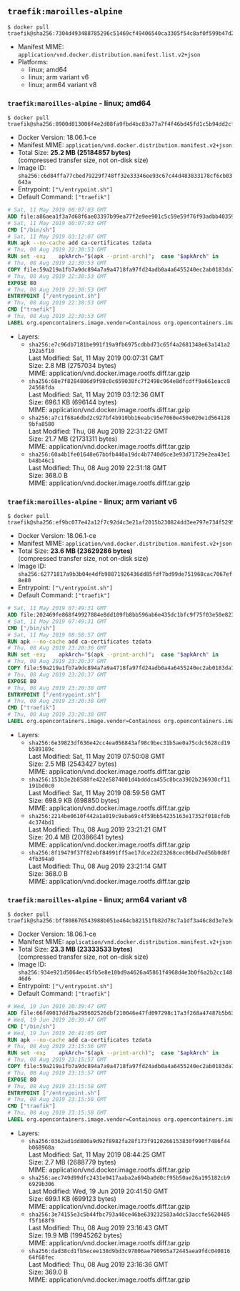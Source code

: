 ## `traefik:maroilles-alpine`

```console
$ docker pull traefik@sha256:7304d493488785296c51469cf49406540ca3305f54c8af0f599b47d233d007c2
```

-	Manifest MIME: `application/vnd.docker.distribution.manifest.list.v2+json`
-	Platforms:
	-	linux; amd64
	-	linux; arm variant v6
	-	linux; arm64 variant v8

### `traefik:maroilles-alpine` - linux; amd64

```console
$ docker pull traefik@sha256:8900d013006f4e2d08fa9fbd4bc83a77a7f4f46bd45fd1c5b94dd2cf19b6dfe1
```

-	Docker Version: 18.06.1-ce
-	Manifest MIME: `application/vnd.docker.distribution.manifest.v2+json`
-	Total Size: **25.2 MB (25184857 bytes)**  
	(compressed transfer size, not on-disk size)
-	Image ID: `sha256:c6d84ffa77cbed79229f748ff32e33346ee93c67c44d483833178cf6cb03643a`
-	Entrypoint: `["\/entrypoint.sh"]`
-	Default Command: `["traefik"]`

```dockerfile
# Sat, 11 May 2019 00:07:03 GMT
ADD file:a86aea1f3a7d68f6ae03397b99ea77f2e9ee901c5c59e59f76f93adbb4035913 in / 
# Sat, 11 May 2019 00:07:03 GMT
CMD ["/bin/sh"]
# Sat, 11 May 2019 03:12:07 GMT
RUN apk --no-cache add ca-certificates tzdata
# Thu, 08 Aug 2019 22:30:53 GMT
RUN set -ex; 	apkArch="$(apk --print-arch)"; 	case "$apkArch" in 		armhf) arch='arm' ;; 		aarch64) arch='arm64' ;; 		x86_64) arch='amd64' ;; 		*) echo >&2 "error: unsupported architecture: $apkArch"; exit 1 ;; 	esac; 	wget --quiet -O /usr/local/bin/traefik "https://github.com/containous/traefik/releases/download/v1.7.13/traefik_linux-$arch"; 	chmod +x /usr/local/bin/traefik
# Thu, 08 Aug 2019 22:30:53 GMT
COPY file:59a219a1fb7a9dc894a7a9a4718fa97fd24adb0a4a6455240ec2ab0183da796e in / 
# Thu, 08 Aug 2019 22:30:53 GMT
EXPOSE 80
# Thu, 08 Aug 2019 22:30:53 GMT
ENTRYPOINT ["/entrypoint.sh"]
# Thu, 08 Aug 2019 22:30:53 GMT
CMD ["traefik"]
# Thu, 08 Aug 2019 22:30:53 GMT
LABEL org.opencontainers.image.vendor=Containous org.opencontainers.image.url=https://traefik.io org.opencontainers.image.title=Traefik org.opencontainers.image.description=A modern reverse-proxy org.opencontainers.image.version=v1.7.13 org.opencontainers.image.documentation=https://docs.traefik.io
```

-	Layers:
	-	`sha256:e7c96db7181be991f19a9fb6975cdbbd73c65f4a2681348e63a141a2192a5f10`  
		Last Modified: Sat, 11 May 2019 00:07:31 GMT  
		Size: 2.8 MB (2757034 bytes)  
		MIME: application/vnd.docker.image.rootfs.diff.tar.gzip
	-	`sha256:68e7f8284806d9f98c0c659038fc7f2498c964e8dfcdff9a661eacc824568fda`  
		Last Modified: Sat, 11 May 2019 03:12:36 GMT  
		Size: 696.1 KB (696144 bytes)  
		MIME: application/vnd.docker.image.rootfs.diff.tar.gzip
	-	`sha256:a7c1f68a6dbd2c927bf4b910bb16eabc95e7060e450e020e1d5641289bfa8580`  
		Last Modified: Thu, 08 Aug 2019 22:31:22 GMT  
		Size: 21.7 MB (21731311 bytes)  
		MIME: application/vnd.docker.image.rootfs.diff.tar.gzip
	-	`sha256:60a4b1fe01648e67bbfb440a19dc4b7740d6ce3e93d71729e2ea43e1b48b46c1`  
		Last Modified: Thu, 08 Aug 2019 22:31:18 GMT  
		Size: 368.0 B  
		MIME: application/vnd.docker.image.rootfs.diff.tar.gzip

### `traefik:maroilles-alpine` - linux; arm variant v6

```console
$ docker pull traefik@sha256:ef9bc077e42a12f7c92d4c3e21af2015b230824dd3ee797e734f52953e68ebc0
```

-	Docker Version: 18.06.1-ce
-	Manifest MIME: `application/vnd.docker.distribution.manifest.v2+json`
-	Total Size: **23.6 MB (23629286 bytes)**  
	(compressed transfer size, not on-disk size)
-	Image ID: `sha256:62771817a9b3b04e4dfb98871926436dd85fdf7bd99de751968cac7067ef8e80`
-	Entrypoint: `["\/entrypoint.sh"]`
-	Default Command: `["traefik"]`

```dockerfile
# Sat, 11 May 2019 07:49:31 GMT
ADD file:202469fe868f49927884e8dd109fb8bb596ab6e435dc1bfc9f75f03e50e82325 in / 
# Sat, 11 May 2019 07:49:31 GMT
CMD ["/bin/sh"]
# Sat, 11 May 2019 08:58:57 GMT
RUN apk --no-cache add ca-certificates tzdata
# Thu, 08 Aug 2019 23:20:36 GMT
RUN set -ex; 	apkArch="$(apk --print-arch)"; 	case "$apkArch" in 		armhf) arch='arm' ;; 		aarch64) arch='arm64' ;; 		x86_64) arch='amd64' ;; 		*) echo >&2 "error: unsupported architecture: $apkArch"; exit 1 ;; 	esac; 	wget --quiet -O /usr/local/bin/traefik "https://github.com/containous/traefik/releases/download/v1.7.13/traefik_linux-$arch"; 	chmod +x /usr/local/bin/traefik
# Thu, 08 Aug 2019 23:20:37 GMT
COPY file:59a219a1fb7a9dc894a7a9a4718fa97fd24adb0a4a6455240ec2ab0183da796e in / 
# Thu, 08 Aug 2019 23:20:37 GMT
EXPOSE 80
# Thu, 08 Aug 2019 23:20:38 GMT
ENTRYPOINT ["/entrypoint.sh"]
# Thu, 08 Aug 2019 23:20:38 GMT
CMD ["traefik"]
# Thu, 08 Aug 2019 23:20:38 GMT
LABEL org.opencontainers.image.vendor=Containous org.opencontainers.image.url=https://traefik.io org.opencontainers.image.title=Traefik org.opencontainers.image.description=A modern reverse-proxy org.opencontainers.image.version=v1.7.13 org.opencontainers.image.documentation=https://docs.traefik.io
```

-	Layers:
	-	`sha256:6e39823df636e42cc4ea056843af98c9bec31b5ae0a75cdc5628cd19b589189c`  
		Last Modified: Sat, 11 May 2019 07:50:08 GMT  
		Size: 2.5 MB (2543427 bytes)  
		MIME: application/vnd.docker.image.rootfs.diff.tar.gzip
	-	`sha256:153b3e2b8588fe422e5874001d4bdddca455c8bca3902b236930cf11191bd0c0`  
		Last Modified: Sat, 11 May 2019 08:59:56 GMT  
		Size: 698.9 KB (698850 bytes)  
		MIME: application/vnd.docker.image.rootfs.diff.tar.gzip
	-	`sha256:2214be0610f442a1a019c9aba69c4f59bb54235163e17352f018cfdb4c374bd1`  
		Last Modified: Thu, 08 Aug 2019 23:21:21 GMT  
		Size: 20.4 MB (20386641 bytes)  
		MIME: application/vnd.docker.image.rootfs.diff.tar.gzip
	-	`sha256:8f19479f37f82ebf84991ff5ae17dce22d23268cec06bd7ed56b0d8f4fb394a0`  
		Last Modified: Thu, 08 Aug 2019 23:21:14 GMT  
		Size: 368.0 B  
		MIME: application/vnd.docker.image.rootfs.diff.tar.gzip

### `traefik:maroilles-alpine` - linux; arm64 variant v8

```console
$ docker pull traefik@sha256:bff808676543988b051e464cb82151fb82d78c7a1df3a46c8d3e7e3ea00197e8
```

-	Docker Version: 18.06.1-ce
-	Manifest MIME: `application/vnd.docker.distribution.manifest.v2+json`
-	Total Size: **23.3 MB (23333533 bytes)**  
	(compressed transfer size, not on-disk size)
-	Image ID: `sha256:934e921d5064ec45fb5e8e10bd9a4626a45861f4968d4e3b0f6a2b2cc14846d6`
-	Entrypoint: `["\/entrypoint.sh"]`
-	Default Command: `["traefik"]`

```dockerfile
# Wed, 19 Jun 2019 20:39:47 GMT
ADD file:66f49017dd7ba295602526dbf210046e47fd097298c17a3f268a47487b5b6379 in / 
# Wed, 19 Jun 2019 20:39:47 GMT
CMD ["/bin/sh"]
# Wed, 19 Jun 2019 20:41:05 GMT
RUN apk --no-cache add ca-certificates tzdata
# Thu, 08 Aug 2019 23:15:56 GMT
RUN set -ex; 	apkArch="$(apk --print-arch)"; 	case "$apkArch" in 		armhf) arch='arm' ;; 		aarch64) arch='arm64' ;; 		x86_64) arch='amd64' ;; 		*) echo >&2 "error: unsupported architecture: $apkArch"; exit 1 ;; 	esac; 	wget --quiet -O /usr/local/bin/traefik "https://github.com/containous/traefik/releases/download/v1.7.13/traefik_linux-$arch"; 	chmod +x /usr/local/bin/traefik
# Thu, 08 Aug 2019 23:15:57 GMT
COPY file:59a219a1fb7a9dc894a7a9a4718fa97fd24adb0a4a6455240ec2ab0183da796e in / 
# Thu, 08 Aug 2019 23:15:57 GMT
EXPOSE 80
# Thu, 08 Aug 2019 23:15:58 GMT
ENTRYPOINT ["/entrypoint.sh"]
# Thu, 08 Aug 2019 23:15:58 GMT
CMD ["traefik"]
# Thu, 08 Aug 2019 23:15:58 GMT
LABEL org.opencontainers.image.vendor=Containous org.opencontainers.image.url=https://traefik.io org.opencontainers.image.title=Traefik org.opencontainers.image.description=A modern reverse-proxy org.opencontainers.image.version=v1.7.13 org.opencontainers.image.documentation=https://docs.traefik.io
```

-	Layers:
	-	`sha256:0362ad1dd800a9d92f8982fa28f173f9120266153830f990f7486f44b068968a`  
		Last Modified: Sat, 11 May 2019 08:44:25 GMT  
		Size: 2.7 MB (2688779 bytes)  
		MIME: application/vnd.docker.image.rootfs.diff.tar.gzip
	-	`sha256:aec749d99dfc2431e9417aaba2a694ba0d0cf95b50ae26a195182cb96929b306`  
		Last Modified: Wed, 19 Jun 2019 20:41:50 GMT  
		Size: 699.1 KB (699123 bytes)  
		MIME: application/vnd.docker.image.rootfs.diff.tar.gzip
	-	`sha256:3e74155e3c5b44fbc793a40ce46be639232583a4dc53accfe5620485f5f168f9`  
		Last Modified: Thu, 08 Aug 2019 23:16:43 GMT  
		Size: 19.9 MB (19945262 bytes)  
		MIME: application/vnd.docker.image.rootfs.diff.tar.gzip
	-	`sha256:dad38cd1fb5ecee138d9bd3c97806ae790965a72445aea9fdc04081664f68fec`  
		Last Modified: Thu, 08 Aug 2019 23:16:36 GMT  
		Size: 369.0 B  
		MIME: application/vnd.docker.image.rootfs.diff.tar.gzip
